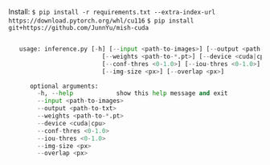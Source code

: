 
Install:
  `$ pip install -r requirements.txt --extra-index-url https://download.pytorch.org/whl/cu116` 
  `$ pip install git+https://github.com/JunnYu/mish-cuda`


```python -m detect.inference -h

   usage: inference.py [-h] [--input <path-to-images>] [--output <path-to-txt>]
                          [--weights <path-to-*.pt>] [--device <cuda|cpu>]
                          [--conf-thres <0-1.0>] [--iou-thres <0-1.0>]
                          [--img-size <px>] [--overlap <px>]

      optional arguments:
        -h, --help            show this help message and exit
        --input <path-to-images>
        --output <path-to-txt>
        --weights <path-to-*.pt>
        --device <cuda|cpu>
        --conf-thres <0-1.0>
        --iou-thres <0-1.0>
        --img-size <px>
        --overlap <px>
```